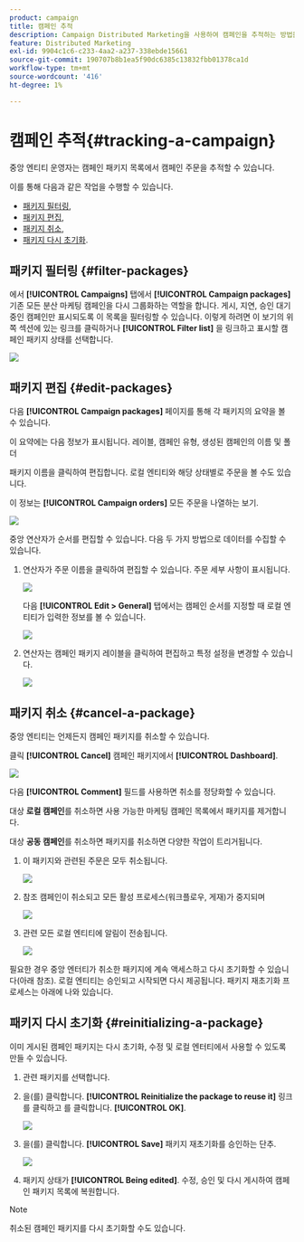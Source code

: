 ```yaml
---
product: campaign
title: 캠페인 추적
description: Campaign Distributed Marketing을 사용하여 캠페인을 추적하는 방법을 알아봅니다
feature: Distributed Marketing
exl-id: 9904c1c6-c233-4aa2-a237-338ebde15661
source-git-commit: 190707b8b1ea5f90dc6385c13832fbb01378ca1d
workflow-type: tm+mt
source-wordcount: '416'
ht-degree: 1%

---
```


# 캠페인 추적{#tracking-a-campaign}



중앙 엔티티 운영자는 캠페인 패키지 목록에서 캠페인 주문을 추적할 수 있습니다.

이를 통해 다음과 같은 작업을 수행할 수 있습니다.

* [패키지 필터링](#filter-packages),
* [패키지 편집](#edit-packages),
* [패키지 취소](#cancel-a-package),
* [패키지 다시 초기화](#reinitializing-a-package).

## 패키지 필터링 {#filter-packages}

에서 **[!UICONTROL Campaigns]** 탭에서 **[!UICONTROL Campaign packages]** 기존 모든 분산 마케팅 캠페인을 다시 그룹화하는 역할을 합니다. 게시, 지연, 승인 대기 중인 캠페인만 표시되도록 이 목록을 필터링할 수 있습니다. 이렇게 하려면 이 보기의 위쪽 섹션에 있는 링크를 클릭하거나 **[!UICONTROL Filter list]** 을 링크하고 표시할 캠페인 패키지 상태를 선택합니다.

![](assets/mkg_dist_catalog_filter.png)

## 패키지 편집 {#edit-packages}

다음 **[!UICONTROL Campaign packages]** 페이지를 통해 각 패키지의 요약을 볼 수 있습니다.

이 요약에는 다음 정보가 표시됩니다. 레이블, 캠페인 유형, 생성된 캠페인의 이름 및 폴더

패키지 이름을 클릭하여 편집합니다. 로컬 엔티티와 해당 상태별로 주문을 볼 수도 있습니다.

이 정보는 **[!UICONTROL Campaign orders]** 모든 주문을 나열하는 보기.

![](assets/mkg_dist_catalog_op_command_details.png)

중앙 연산자가 순서를 편집할 수 있습니다. 다음 두 가지 방법으로 데이터를 수집할 수 있습니다.

1. 연산자가 주문 이름을 클릭하여 편집할 수 있습니다. 주문 세부 사항이 표시됩니다.

   ![](assets/mkg_dist_catalog_op_command_edit1.png)

   다음 **[!UICONTROL Edit > General]** 탭에서는 캠페인 순서를 지정할 때 로컬 엔티티가 입력한 정보를 볼 수 있습니다.

   ![](assets/mkg_dist_catalog_op_command_edit1a.png)

1. 연산자는 캠페인 패키지 레이블을 클릭하여 편집하고 특정 설정을 변경할 수 있습니다.

   ![](assets/mkg_dist_catalog_op_command_edit2.png)

## 패키지 취소 {#cancel-a-package}

중앙 엔티티는 언제든지 캠페인 패키지를 취소할 수 있습니다.

클릭 **[!UICONTROL Cancel]** 캠페인 패키지에서 **[!UICONTROL Dashboard]**.

![](assets/mkg_dist_cancel_op_from_dashboard.png)

다음 **[!UICONTROL Comment]** 필드를 사용하면 취소를 정당화할 수 있습니다.

대상 **로컬 캠페인**&#x200B;를 취소하면 사용 가능한 마케팅 캠페인 목록에서 패키지를 제거합니다.

대상 **공동 캠페인**&#x200B;를 취소하면 패키지를 취소하면 다양한 작업이 트리거됩니다.

1. 이 패키지와 관련된 주문은 모두 취소됩니다.

   ![](assets/mkg_dist_mutual_op_cancelled.png)

1. 참조 캠페인이 취소되고 모든 활성 프로세스(워크플로우, 게재)가 중지되며

   ![](assets/mkg_dist_mutual_op_cancelled1.png)

1. 관련 모든 로컬 엔티티에 알림이 전송됩니다.

   ![](assets/mkg_dist_mutual_op_cancelled2.png)

필요한 경우 중앙 엔터티가 취소한 패키지에 계속 액세스하고 다시 초기화할 수 있습니다(아래 참조). 로컬 엔티티는 승인되고 시작되면 다시 제공됩니다. 패키지 재초기화 프로세스는 아래에 나와 있습니다.

## 패키지 다시 초기화 {#reinitializing-a-package}

이미 게시된 캠페인 패키지는 다시 초기화, 수정 및 로컬 엔터티에서 사용할 수 있도록 만들 수 있습니다.

1. 관련 패키지를 선택합니다.
1. 을(를) 클릭합니다. **[!UICONTROL Reinitialize the package to reuse it]** 링크를 클릭하고 를 클릭합니다. **[!UICONTROL OK]**.

   ![](assets/mkg_dist_mutual_op_reinit.png)

1. 을(를) 클릭합니다. **[!UICONTROL Save]** 패키지 재초기화를 승인하는 단추.

   ![](assets/mkg_dist_mutual_op_reinit2.png)

1. 패키지 상태가 **[!UICONTROL Being edited]**. 수정, 승인 및 다시 게시하여 캠페인 패키지 목록에 복원합니다.

>[!NOTE]
>
>취소된 캠페인 패키지를 다시 초기화할 수도 있습니다.
